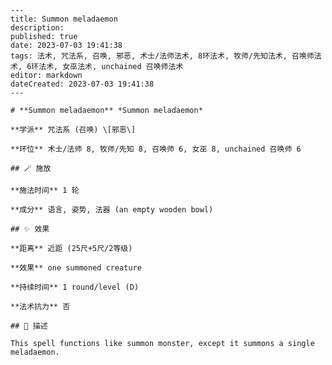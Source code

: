 
    ---
    title: Summon meladaemon
    description: 
    published: true
    date: 2023-07-03 19:41:38
    tags: 法术, 咒法系, 召唤, 邪恶, 术士/法师法术, 8环法术, 牧师/先知法术, 召唤师法术, 6环法术, 女巫法术, unchained 召唤师法术
    editor: markdown
    dateCreated: 2023-07-03 19:41:38
    ---

    # **Summon meladaemon** *Summon meladaemon*

    **学派** 咒法系 (召唤) \[邪恶\] 

    **环位** 术士/法师 8, 牧师/先知 8, 召唤师 6, 女巫 8, unchained 召唤师 6

    ## 🪄 施放

    **施法时间** 1 轮

    **成分** 语言, 姿势, 法器 (an empty wooden bowl)

    ## ✨ 效果  

    **距离** 近距 (25尺+5尺/2等级) 

    **效果** one summoned creature 

    **持续时间** 1 round/level (D) 

    **法术抗力** 否

    ## 📖 描述

    This spell functions like summon monster, except it summons a single meladaemon.
    